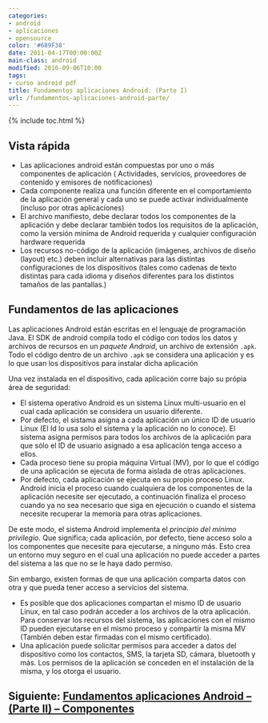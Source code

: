```yaml
---
categories:
- android
- aplicaciones
- opensource
color: '#689F38'
date: 2011-04-17T00:00:00Z
main-class: android
modified: 2016-09-06T10:00
tags:
- curso android pdf
title: Fundamentos aplicaciones Android. (Parte I)
url: /fundamentos-aplicaciones-android-parte/
---
```


{% include toc.html %}

## Vista rápida

<!--ad-->

* Las aplicaciones android están compuestas por uno o más componentes de aplicación ( Actividades, servícios, proveedores de contenido y emisores de notificaciones)
* Cada componente realiza una función diferente en el comportamiento de la aplicación general y cada uno se puede activar individualmente (incluso por otras aplicaciones)
* El archivo manifiesto, debe declarar todos los componentes de la aplicación y debe declarar también todos los requisitos de la aplicación, como la versión mínima de Android requerida y cualquier configuración hardware requerida
* Los recursos no-código de la aplicación (imágenes, archivos de diseño (layout) etc.) deben incluir alternativas para las distintas configuraciones de los dispositivos (tales como cadenas de texto distintas para cada idioma y diseños diferentes para los distintos tamaños de las pantallas.)

## Fundamentos de las aplicaciones

Las aplicaciones Android están escritas en el lenguaje de programación Java. El SDK de android compila todo el código con todos los datos y archivos de recursos en un _paquete Android_, un archivo de extensión `.apk`. Todo el código dentro de un archivo `.apk` se considera una aplicación y es lo que usan los dispositívos para instalar dicha aplicación

Una vez instalada en el dispositivo, cada aplicación corre bajo su própia área de seguridad:

* El sistema operativo Android es un sistema Linux multi-usuario en el cual cada aplicación se considera un usuario diferente.
* Por defecto, el sistama asigna a cada aplicación un único ID de usuario Linux (El Id lo usa solo el sistema y la aplicación no lo conoce). El sistema asigna permisos para todos los archivos de la aplicación para que sólo el ID de usuario asignado a esa aplicación tenga acceso a ellos.
* Cada proceso tiene su propia máquina Virtual (MV), por lo que el código de una aplicación se ejecuta de forma aislada de otras aplicaciones.
* Por defecto, cada aplicación se ejecuta en su propio proceso Linux. Android inicia el proceso cuando cualquiera de los componentes de la aplicación necesite ser ejecutado, a continuación finaliza el proceso cuando ya no sea necesario que siga en ejecución o cuando el sistema necesite recuperar la memoria para otras aplicaciones.

De este modo, el sistema Android implementa el _principio del mínimo privilegio_. Que significa; cada aplicación, por defecto, tiene acceso solo a los componentes que necesite para ejecutarse, a ninguno más.  Esto crea un entorno muy seguro en el cual una aplicación no puede acceder a partes del sistema a las que no se le haya dado permiso.

Sin embargo, existen formas de que una aplicación comparta datos con otra y que pueda tener acceso a servicios del sistema.

* Es posible que dos aplicaciones compartan el mismo ID de usuario Linux, en tal caso podrán acceder a los archivos de la otra aplicación. Para conservar los recursos del sistema, las aplicaciones con el mismo ID pueden ejecutarse en el mismo proceso y compartir la misma MV (También deben estar firmadas con el mismo certificado).
* Una aplicación puede solicitar permisos para acceder a datos del dispositivo como los contactos, SMS, la tarjeta SD, cámara, bluetooth y más. Los permisos de la aplicación se conceden en el instalación de la misma, y los otorga el usuario.

## Siguiente: [Fundamentos aplicaciones Android – (Parte II) – Componentes](https://elbauldelprogramador.com/fundamentos-aplicaciones-android-parte_18/)
